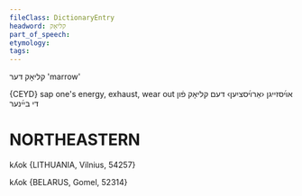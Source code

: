 ```yaml
---
fileClass: DictionaryEntry
headword: קליאָק
part_of_speech: 
etymology: 
tags: 
---
```

קליאָק
דער
'marrow'

{CEYD}
sap one's energy, exhaust, wear out	אױ֜סזײגן ‹אַרױ֜סציִען› דעם קליאָק פֿון די בײ֜נער

NORTHEASTERN
==============

kʎok {LITHUANIA, Vilnius, 54257}

kʎok {BELARUS, Gomel, 52314}